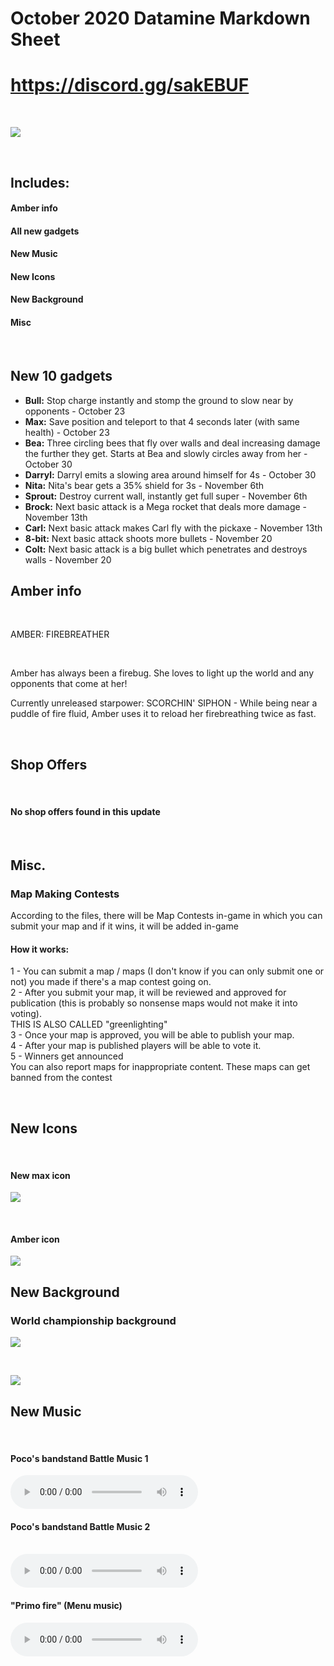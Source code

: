 
<!-- Global site tag (gtag.js) - Google Analytics -->
<script async src="https://www.googletagmanager.com/gtag/js?id=UA-180918594-1"></script>
<script>
  window.dataLayer = window.dataLayer || [];
  function gtag(){dataLayer.push(arguments);}
  gtag('js', new Date());

  gtag('config', 'UA-180918594-1');
</script>

# October 2020 Datamine Markdown Sheet
# <https://discord.gg/sakEBUF>

<br>

![](https://cdn.discordapp.com/attachments/604407820145786889/767812558643134554/datamine_header.png)

<br>

## Includes:

#### Amber info
#### All new gadgets
[\\]: <> (#### New secret mechanic)
[\\]: <> (#### Datamined brawler)
#### New Music
#### New Icons
#### New Background
#### Misc

<br>

## New 10 gadgets

  <div class="text-module">

  <ul><li>
  <strong>Bull:</strong> Stop charge instantly and stomp the ground to slow near by opponents - October 23
  </li>
  <li><strong>Max:</strong> Save position and teleport to that 4 seconds later (with same health) - October 23</li>
  <li><strong>Bea:</strong> Three circling bees that fly over walls and deal increasing damage the further they get. Starts at Bea and slowly circles away from her - October 30</li>
  <li><strong>Darryl:</strong> Darryl emits a slowing area around himself for 4s - October 30</li>
  <li><strong>Nita:</strong> Nita's bear gets a 35% shield for 3s - November 6th</li>
  <li><strong>Sprout:</strong> Destroy current wall, instantly get full super - November 6th</li>
  <li><strong>Brock:</strong> Next basic attack is a Mega rocket that deals more damage -  November 13th</li>
  <li><strong>Carl:</strong> Next basic attack makes Carl fly with the pickaxe -  November 13th</li>
  <li><strong>8-bit:</strong> Next basic attack shoots more bullets - November 20</li>
  <li><strong>Colt:</strong> Next basic attack is a big bullet which penetrates and destroys walls - November 20</li>
  </ul>
</div>

## Amber info

<br>

AMBER: FIREBREATHER

<br>

Amber has always been a firebug. She loves to light up the world and any opponents that come at her!
<br>

Currently unreleased starpower: SCORCHIN' SIPHON - While being near a puddle of fire fluid, Amber uses it to reload her firebreathing twice as fast.


<br>

## Shop Offers
<br>

#### No shop offers found in this update

<br>

## Misc.

### Map Making Contests

According to the files, there will be Map Contests in-game in which you can submit your map and if it wins, it will be added in-game

#### How it works:

1 - You can submit a map / maps (I don't know if you can only submit one or not) you made if there's a map contest going on.
<br>
2 - After you submit your map, it will be reviewed and approved for publication (this is probably so nonsense maps would not make it into voting). <br>THIS IS ALSO CALLED "greenlighting"
<br>
3 - Once your map is approved, you will be able to publish your map.
<br>
4 - After your map is published players will be able to vote it.
<br>
5 - Winners get announced
<br>
You can also report maps for inappropriate content. These maps can get banned from the contest
<br>

<br>

## New Icons

<br>

#### New max icon
![](https://cdn.discordapp.com/attachments/604407820145786889/768897461493825546/unknown.png)

<br>

#### Amber icon
![](https://cdn.discordapp.com/attachments/604407820145786889/768896506651738162/unknown.png)



## New Background



### World championship background
![](https://cdn.discordapp.com/attachments/759082595223994408/768900045260718090/watermarked.png)

<br>

![](https://cdn.discordapp.com/attachments/759082595223994408/768900181143060500/watermarked.png)



## New Music

<br>

#### Poco's bandstand Battle Music 1

<audio controls>
  <source src="https://cdn.discordapp.com/attachments/759082595223994408/768901834080518184/ingame_poco_track_01.ogg" type="audio/ogg">
Your browser does not support the audio player.
</audio>


<br>


#### Poco's bandstand Battle Music 2

<br>


<audio controls>
  <source src="https://cdn.discordapp.com/attachments/759082595223994408/768901834080518184/ingame_poco_track_02.ogg" type="audio/ogg">
Your browser does not support the audio player.
</audio>


<br>


#### "Primo fire" (Menu music)
<audio controls>
  <source src="<https://cdn.discordapp.com/attachments/759082595223994408/768901832059387934/primo_fire_menu_01.ogg>" type="audio/ogg">
Your browser does not support the audio player.
</audio>

